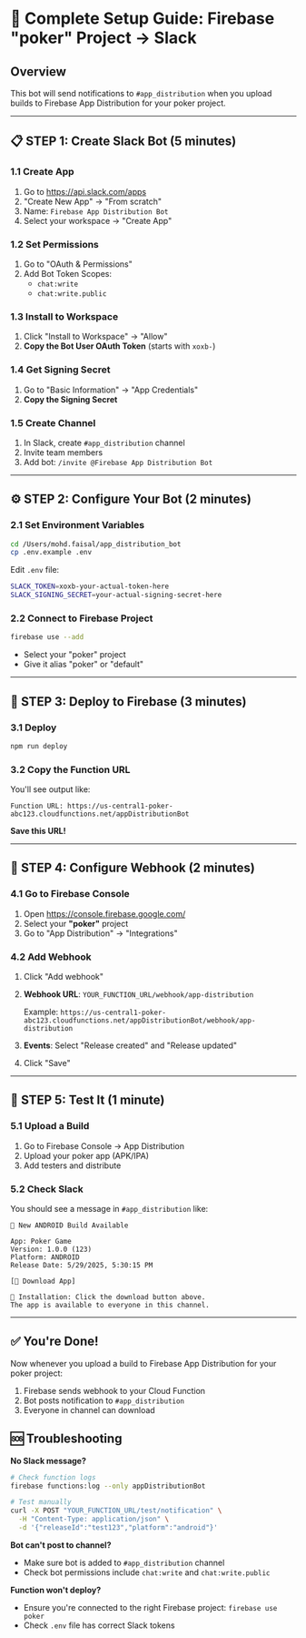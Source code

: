 # 🚀 Complete Setup Guide: Firebase "poker" Project → Slack

## Overview
This bot will send notifications to `#app_distribution` when you upload builds to Firebase App Distribution for your poker project.

---

## 📋 **STEP 1: Create Slack Bot** (5 minutes)

### 1.1 Create App
1. Go to https://api.slack.com/apps
2. "Create New App" → "From scratch" 
3. Name: `Firebase App Distribution Bot`
4. Select your workspace → "Create App"

### 1.2 Set Permissions
1. Go to "OAuth & Permissions"
2. Add Bot Token Scopes:
   - `chat:write`
   - `chat:write.public`

### 1.3 Install to Workspace
1. Click "Install to Workspace" → "Allow"
2. **Copy the Bot User OAuth Token** (starts with `xoxb-`)

### 1.4 Get Signing Secret
1. Go to "Basic Information" → "App Credentials"
2. **Copy the Signing Secret**

### 1.5 Create Channel
1. In Slack, create `#app_distribution` channel
2. Invite team members
3. Add bot: `/invite @Firebase App Distribution Bot`

---

## ⚙️ **STEP 2: Configure Your Bot** (2 minutes)

### 2.1 Set Environment Variables
```bash
cd /Users/mohd.faisal/app_distribution_bot
cp .env.example .env
```

Edit `.env` file:
```bash
SLACK_TOKEN=xoxb-your-actual-token-here
SLACK_SIGNING_SECRET=your-actual-signing-secret-here
```

### 2.2 Connect to Firebase Project
```bash
firebase use --add
```
- Select your "poker" project
- Give it alias "poker" or "default"

---

## 🚀 **STEP 3: Deploy to Firebase** (3 minutes)

### 3.1 Deploy
```bash
npm run deploy
```

### 3.2 Copy the Function URL
You'll see output like:
```
Function URL: https://us-central1-poker-abc123.cloudfunctions.net/appDistributionBot
```
**Save this URL!**

---

## 🔗 **STEP 4: Configure Webhook** (2 minutes)

### 4.1 Go to Firebase Console
1. Open https://console.firebase.google.com/
2. Select your **"poker"** project
3. Go to "App Distribution" → "Integrations"

### 4.2 Add Webhook
1. Click "Add webhook"
2. **Webhook URL**: `YOUR_FUNCTION_URL/webhook/app-distribution`
   
   Example: `https://us-central1-poker-abc123.cloudfunctions.net/appDistributionBot/webhook/app-distribution`

3. **Events**: Select "Release created" and "Release updated"
4. Click "Save"

---

## 🧪 **STEP 5: Test It** (1 minute)

### 5.1 Upload a Build
1. Go to Firebase Console → App Distribution
2. Upload your poker app (APK/IPA)
3. Add testers and distribute

### 5.2 Check Slack
You should see a message in `#app_distribution` like:

```
🤖 New ANDROID Build Available

App: Poker Game
Version: 1.0.0 (123)
Platform: ANDROID
Release Date: 5/29/2025, 5:30:15 PM

[📱 Download App]

📱 Installation: Click the download button above. 
The app is available to everyone in this channel.
```

---

## ✅ **You're Done!**

Now whenever you upload a build to Firebase App Distribution for your poker project:
1. Firebase sends webhook to your Cloud Function
2. Bot posts notification to `#app_distribution` 
3. Everyone in channel can download

## 🆘 **Troubleshooting**

**No Slack message?**
```bash
# Check function logs
firebase functions:log --only appDistributionBot

# Test manually
curl -X POST "YOUR_FUNCTION_URL/test/notification" \
  -H "Content-Type: application/json" \
  -d '{"releaseId":"test123","platform":"android"}'
```

**Bot can't post to channel?**
- Make sure bot is added to `#app_distribution` channel
- Check bot permissions include `chat:write` and `chat:write.public`

**Function won't deploy?**
- Ensure you're connected to the right Firebase project: `firebase use poker`
- Check `.env` file has correct Slack tokens
